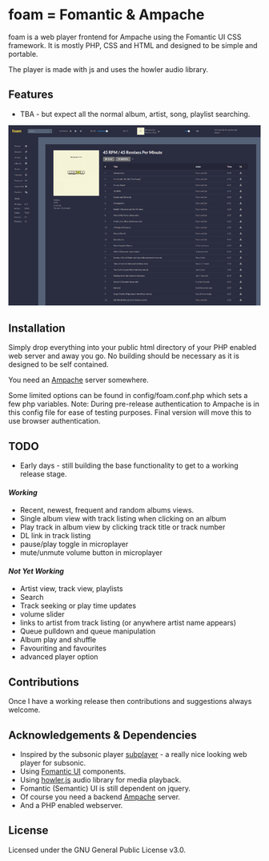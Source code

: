 # foam = Fomantic & Ampache

foam is a web player frontend for Ampache using the Fomantic UI CSS framework. It is mostly PHP, CSS and HTML and designed to be simple and portable.

The player is made with js and uses the howler audio library.

## Features

- TBA - but expect all the normal album, artist, song, playlist searching.

![Overview](/img/screenshot_pre-release_wip_sml.png)

## Installation
Simply drop everything into your public html directory of your PHP enabled web server and away you go. No building should be necessary as it is designed to be self contained.

You need an [Ampache](https://github.com/ampache/ampache) server somewhere.

Some limited options can be found in config/foam.conf.php which sets a few php variables.
Note: During pre-release authentication to Ampache is in this config file for ease of testing purposes.
Final version will move this to use browser authentication.

## TODO
- Early days - still building the base functionality to get to a working release stage.

#### _Working_
- Recent, newest, frequent and random albums views.
- Single album view with track listing when clicking on an album
- Play track in album view by clicking track title or track number
- DL link in track listing
- pause/play toggle in microplayer
- mute/unmute volume button in microplayer

#### _Not Yet Working_
- Artist view, track view, playlists
- Search
- Track seeking or play time updates
- volume slider
- links to artist from track listing (or anywhere artist name appears)
- Queue pulldown and queue manipulation
- Album play and shuffle
- Favouriting and favourites
- advanced player option

## Contributions
Once I have a working release then contributions and suggestions always welcome.

## Acknowledgements & Dependencies
- Inspired by the subsonic player [subplayer](https://github.com/peguerosdc/subplayer) - a really nice looking web player for subsonic.
- Using [Fomantic UI](https://github.com/fomantic/Fomantic-UI) components.
- Using [howler.js](https://github.com/goldfire/howler.js) audio library for media playback.
- Fomantic (Semantic) UI is still dependent on jquery.
- Of course you need a backend [Ampache](https://github.com/ampache/ampache) server.
- And a PHP enabled webserver.

## License

Licensed under the GNU General Public License v3.0.
